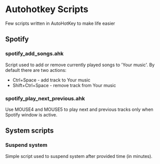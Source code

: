 # Autohotkey Scripts
Few scripts written in AutoHotKey to make life easier

## Spotify
### spotify_add_songs.ahk
Script used to add or remove currently played songs to 'Your music'. By default there are two actions:
* Ctrl+Space - add track to Your music
* Shift+Ctrl+Space - remove track from Your music

### spotify_play_next_previous.ahk
Use MOUSE4 and MOUSE5 to play next and previous tracks only when Spotify window is active.

## System scripts
### Suspend system
Simple script used to suspend system after provided time (in minutes).